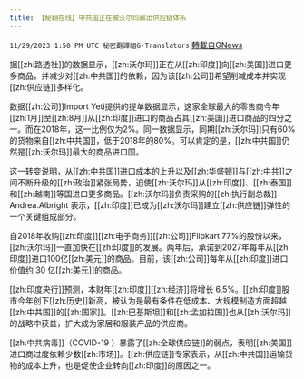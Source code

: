 ```yaml
---
title: 【秘翻在线】中共国正在被沃尔玛踢出供应链体系
---
```

`11/29/2023 1:50 PM UTC 秘密翻譯組G-Translators` [轉載自GNews](https://gnews.org/articles/2049958)

据[[zh:路透社]]的数据显示，[[zh:沃尔玛]]正在从[[zh:印度]]向[[zh:美国]]进口更多商品，并减少对[[zh:中共国]]的依赖，因为该[[zh:公司]]希望削减成本并实现[[zh:供应链]]多样化。

数据[[zh:公司]]Import Yeti提供的提单数据显示，这家全球最大的零售商今年[[zh:1月]]至[[zh:8月]]从[[zh:印度]]进口的商品占其[[zh:美国]]进口商品的四分之一。而在2018年，这一比例仅为2%。同一数据显示，同期[[zh:沃尔玛]]只有60%的货物来自[[zh:中共国]]，低于2018年的80%。可以肯定的是，[[zh:中共国]]仍然是[[zh:沃尔玛]]最大的商品进口国。

这一转变说明，从[[zh:中共国]]进口成本的上升以及[[zh:华盛顿]]与[[zh:中共]]之间不断升级的[[zh:政治]]紧张局势，迫使[[zh:沃尔玛]]从[[zh:印度]]、[[zh:泰国]]和[[zh:越南]]等国进口更多商品。[[zh:沃尔玛]]负责采购的[[zh:执行副总裁]] Andrea.Albright 表示，[[zh:印度]]已成为[[zh:沃尔玛]]建立[[zh:供应链]]弹性的一个关键组成部分。

自2018年收购[[zh:印度]][[zh:电子商务]][[zh:公司]]Flipkart 77%的股份以来，[[zh:沃尔玛]]一直加快在[[zh:印度]]的发展。两年后，承诺到2027年每年从[[zh:印度]]进口100亿[[zh:美元]]的商品。目前，该[[zh:公司]]每年从[[zh:印度]]进口价值约 30 亿[[zh:美元]]的商品。

[[zh:印度央行]]预测，本财年[[zh:印度]][[zh:经济]]将增长 6.5%。[[zh:印度]]股市今年创下[[zh:历史]]新高，被认为是最有条件在低成本、大规模制造方面超越[[zh:中共国]]的[[zh:国家]]。[[zh:巴基斯坦]]和[[zh:孟加拉国]]也从[[zh:沃尔玛]]的战略中获益，扩大成为家居和服装产品的供应商。

[[zh:中共病毒]]（COVID-19 ）暴露了[[zh:全球供应链]]的弱点，表明[[zh:美国]]进口商过度依赖少数[[zh:市场]]。[[zh:供应链]]专家表示，从[[zh:中共国]]运输货物的成本上升，也是促使企业转向[[zh:印度]]的原因之一。
